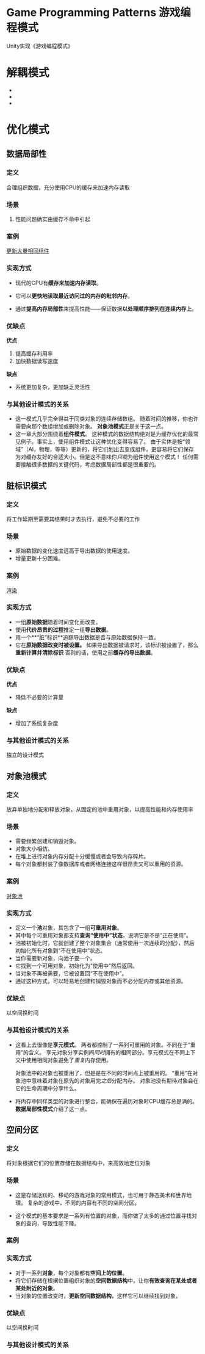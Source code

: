 # Game Programming Patterns 游戏编程模式
Unity实现《游戏编程模式》

# 解耦模式
- 

- 

- 

# 优化模式
## 数据局部性

### 定义

合理组织数据，充分使用CPU的缓存来加速内存读取

### 场景

1. 性能问题确实由缓存不命中引起

### 案例

[更新大量相同组件](./Assets/OptimizationPatterns/DataLocality)

### 实现方式

* 现代的CPU有**缓存来加速内存读取**。

* 它可以**更快地读取最近访问过的内存的毗邻内存**。 

* 通过**提高内存局部性**来提高性能——保证数据**以处理顺序排列在连续内存上**。

### 优缺点

**优点**

1. 提高缓存利用率
2. 加快数据读写速度

**缺点**

* 系统更加复杂，更加缺乏灵活性

### 与其他设计模式的关系

- 这一模式几乎完全得益于同类对象的连续存储数组。 随着时间的推移，你也许需要向那个数组增加或删除对象。 **对象池模式**正是关于这一点。
- 这一章大部分围绕着**组件模式**。 这种模式的数据结构绝对是为缓存优化的最常见例子。事实上，使用组件模式让这种优化变得容易了。 由于实体是按“领域”（AI，物理，等等）更新的，将它们划出去变成组件，更容易将它们保存为对缓存友好的合适大小。但是这不意味你*只能*为组件使用这个模式！ 任何需要接触很多数据的关键代码，考虑数据局部性都是很重要的。

## 脏标识模式

### 定义

将工作延期至需要其结果时才去执行，避免不必要的工作

### 场景

- 原始数据的变化速度远高于导出数据的使用速度。 
- 增量更新十分困难。

### 案例

[渲染](./Assets/OptimizationPatterns/DirtyFlag)

### 实现方式

* 一组**原始数据**随着时间变化而改变。 
* 使用**代价昂贵的过程**推定一组**导出数据**。 
* 用一个**“脏”标识**追踪导出数据是否与原始数据保持一致。 
* 它在**原始数据改变时被设置。** 如果导出数据被请求时，该标识被设置了，那么**重新计算并清除标识** 否则的话，使用之前**缓存的导出数据**。

### 优缺点

**优点**

* 降低不必要的计算量

**缺点**

* 增加了系统复杂度

### 与其他设计模式的关系

独立的设计模式

## 对象池模式

### 定义

放弃单独地分配和释放对象，从固定的池中重用对象，以提高性能和内存使用率

### 场景

- 需要频繁创建和销毁对象。
- 对象大小相仿。
- 在堆上进行对象内存分配十分缓慢或者会导致内存碎片。
- 每个对象都封装了像数据库或者网络连接这样很昂贵又可以重用的资源。

### 案例

[对象池](./Assets/OptimizationPatterns/ObjectPool)

### 实现方式

* 定义一个**池**对象，其包含了一组**可重用对象**。
* 其中每个可重用对象都支持**查询“使用中”状态**，说明它是不是“正在使用”。
* 池被初始化时，它就创建了整个对象集合（通常使用一次连续的分配），然后初始化所有对象到“不在使用中”状态。
* 当你需要新对象，向池子要一个。 
* 它找到一个可用对象，初始化为“使用中”然后返回。
* 当对象不再被需要，它被设置回“不在使用中”。 
* 通过这种方式，可以轻易地创建和销毁对象而不必分配内存或其他资源。

### 优缺点

以空间换时间

### 与其他设计模式的关系

- 这看上去很像是**享元模式**。 两者都控制了一系列可重用的对象。不同在于“重用”的含义。 享元对象分享实例间*同时*拥有的相同部分。享元模式在不同上下文中使用相同对象避免了*重复*内存使用。

  对象池中的对象也被重用了，但是是在不同的时间点上被重用的。 “重用”在对象池中意味着对象在原先的对象用完*之后*分配内存。 对象池没有期待对象会在它的生命周期中分享什么。

- 将内存中同样类型的对象进行整合，能确保在遍历对象时CPU缓存总是满的。 **数据局部性模式**介绍了这一点。

## 空间分区

### 定义

将对象根据它们的位置存储在数据结构中，来高效地定位对象

### 场景

* 这是存储活跃的、移动的游戏对象的常用模式，也可用于静态美术和世界地理。 复杂的游戏中，不同的内容有不同的空间分区。

* 这个模式的基本要求是一系列有位置的对象，而你做了太多的通过位置寻找对象的查询，导致性能下降。

### 案例

### 实现方式

* 对于一系列**对象**，每个对象都有**空间上的位置**。 
* 将它们存储在根据位置组织对象的**空间数据结构**中，让你**有效查询在某处或者某处附近的对象**。 
* 当对象的位置改变时，**更新空间数据结构**，这样它可以继续找到对象。

### 优缺点

以空间换时间

### 与其他设计模式的关系

